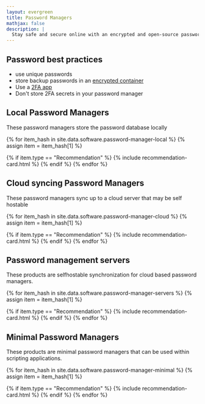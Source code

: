 ```yaml
---
layout: evergreen
title: Password Managers
mathjax: false
description: |
  Stay safe and secure online with an encrypted and open-source password manager.
---
```


## Password best practices

- use unique passwords
- store backup passwords in an [encrypted container](/file-encryption)
- Use a [2FA app](/password-management#time-based-one-time-password-managers)
- Don't store 2FA secrets in your password manager

## Local Password Managers
These password managers store the password database locally

{% for item_hash in site.data.software.password-manager-local %}
{% assign item = item_hash[1] %}

{% if item.type == "Recommendation" %}
{% include recommendation-card.html %}
{% endif %}
{% endfor %}

## Cloud syncing Password Managers
These password managers sync up to a cloud server that may be self hostable

{% for item_hash in site.data.software.password-manager-cloud %}
{% assign item = item_hash[1] %}

{% if item.type == "Recommendation" %}
{% include recommendation-card.html %}
{% endif %}
{% endfor %}

## Password management servers
These products are selfhostable synchronization for cloud based password managers.

{% for item_hash in site.data.software.password-manager-servers %}
{% assign item = item_hash[1] %}

{% if item.type == "Recommendation" %}
{% include recommendation-card.html %}
{% endif %}
{% endfor %}

## Minimal Password Managers
These products are minimal password managers that can be used within scripting applications.

{% for item_hash in site.data.software.password-manager-minimal %}
{% assign item = item_hash[1] %}

{% if item.type == "Recommendation" %}
{% include recommendation-card.html %}
{% endif %}
{% endfor %}
